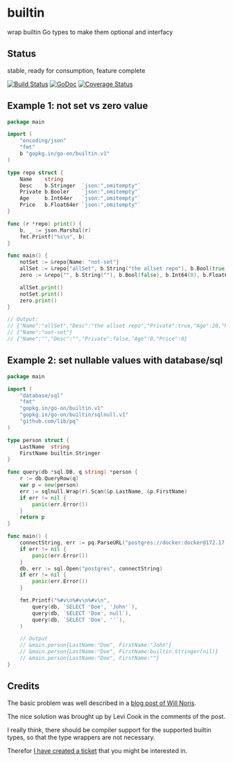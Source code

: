 builtin
=======

wrap builtin Go types to make them optional and interfacy

Status
------

stable, ready for consumption, feature complete

[![Build Status](https://drone.io/github.com/go-on/builtin/status.png)](https://drone.io/github.com/go-on/builtin/latest) [![GoDoc](https://godoc.org/github.com/go-on/builtin?status.png)](http://godoc.org/github.com/go-on/builtin) [![Coverage Status](https://img.shields.io/coveralls/go-on/builtin.svg)](https://coveralls.io/r/go-on/builtin?branch=master)

Example 1: not set vs zero value
--------------------------------

```go
package main

import (
    "encoding/json"
    "fmt"
    b "gopkg.in/go-on/builtin.v1"
)

type repo struct {
    Name    string
    Desc    b.Stringer  `json:",omitempty"`
    Private b.Booler    `json:",omitempty"`
    Age     b.Int64er   `json:",omitempty"`
    Price   b.Float64er `json:",omitempty"`
}

func (r *repo) print() {
    b, _ := json.Marshal(r)
    fmt.Printf("%s\n", b)
}

func main() {
    notSet := &repo{Name: "not-set"}
    allSet := &repo{"allSet", b.String("the allset repo"), b.Bool(true), b.Int64(20), b.Float64(4.5)}
    zero := &repo{"", b.String(""), b.Bool(false), b.Int64(0), b.Float64(0)}

    allSet.print()
    notSet.print()
    zero.print()
}

// Output:
// {"Name":"allSet","Desc":"the allset repo","Private":true,"Age":20,"Price":4.5}
// {"Name":"not-set"}
// {"Name":"","Desc":"","Private":false,"Age":0,"Price":0}
```

Example 2: set nullable values with database/sql
------------------------------------------------

```go
package main

import (
    "database/sql"
    "fmt"
    "gopkg.in/go-on/builtin.v1"
    "gopkg.in/go-on/builtin/sqlnull.v1"
    "github.com/lib/pq"
)

type person struct {
    LastName  string
    FirstName builtin.Stringer
}

func query(db *sql.DB, q string) *person {
    r := db.QueryRow(q)
    var p = new(person)
    err := sqlnull.Wrap(r).Scan(&p.LastName, &p.FirstName)
    if err != nil {
        panic(err.Error())
    }
    return p
}

func main() {
    connectString, err := pq.ParseURL("postgres://docker:docker@172.17.0.2:5432/pgsqltest")
    if err != nil {
        panic(err.Error())
    }
    db, err := sql.Open("postgres", connectString)
    if err != nil {
        panic(err.Error())
    }

    fmt.Printf("%#v\n%#v\n%#v\n",
        query(db, `SELECT 'Doe', 'John'`),
        query(db, `SELECT 'Doe', null`),
        query(db, `SELECT 'Doe', ''`),
    )

    // Output
    // &main.person{LastName:"Doe", FirstName:"John"}
    // &main.person{LastName:"Doe", FirstName:builtin.Stringer(nil)}
    // &main.person{LastName:"Doe", FirstName:""}
}
```

Credits
-------

The basic problem was well described in a [blog post of Will Noris](https://willnorris.com/2014/05/go-rest-apis-and-pointers?utm_content=bufferb70ff&utm_medium=social&utm_source=twitter.com&utm_campaign=buffer). 

The nice solution was brought up by Levi Cook in the comments of the post.

I really think, there should be compiler support for the supported builtin types, so that the type wrappers are not necessary. 

Therefor [I have created a ticket](https://code.google.com/p/go/issues/detail?can=4&start=0&num=100&q=&colspec=ID%20Status%20Stars%20Release%20Owner%20Repo%20Summary&groupby=&sort=&id=8303) that you might be interested in.
